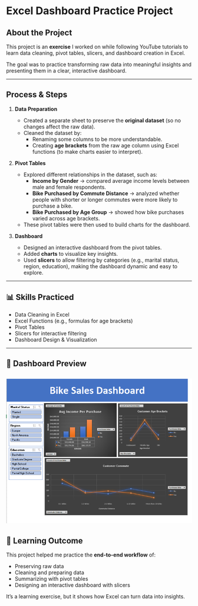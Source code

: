 # Excel Dashboard Practice Project

##  About the Project
This project is an **exercise** I worked on while following YouTube tutorials to learn data cleaning, pivot tables, slicers, and dashboard creation in Excel.  

The goal was to practice transforming raw data into meaningful insights and presenting them in a clear, interactive dashboard.

---

##  Process & Steps

1. **Data Preparation**
   - Created a separate sheet to preserve the **original dataset** (so no changes affect the raw data).
   - Cleaned the dataset by:
     - Renaming some columns to be more understandable.
     - Creating **age brackets** from the raw age column using Excel functions (to make charts easier to interpret).

2. **Pivot Tables**
   - Explored different relationships in the dataset, such as:
     - **Income by Gender** → compared average income levels between male and female respondents.
     - **Bike Purchased by Commute Distance** → analyzed whether people with shorter or longer commutes were more likely to purchase a bike.
     - **Bike Purchased by Age Group** → showed how bike purchases varied across age brackets.
   - These pivot tables were then used to build charts for the dashboard.

3. **Dashboard**
   - Designed an interactive dashboard from the pivot tables.
   - Added **charts** to visualize key insights.
   - Used **slicers** to allow filtering by categories (e.g., marital status, region, education), making the dashboard dynamic and easy to explore.

---

## 📊 Skills Practiced
- Data Cleaning in Excel
- Excel Functions (e.g., formulas for age brackets)
- Pivot Tables
- Slicers for interactive filtering
- Dashboard Design & Visualization

---

## 📸 Dashboard Preview
![Dashboard Screenshot](Dashboard_Screenshot.png)
---

## 🎯 Learning Outcome
This project helped me practice the **end-to-end workflow** of:
- Preserving raw data  
- Cleaning and preparing data  
- Summarizing with pivot tables  
- Designing an interactive dashboard with slicers  

It’s a learning exercise, but it shows how Excel can turn data into insights.
